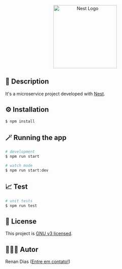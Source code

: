 <p align="center">
  <a href="http://nestjs.com/" target="blank"><img src="https://nestjs.com/img/logo-small.svg" width="200" alt="Nest Logo" /></a>
</p>

## 📜 Description
It's a microservice project developed with [Nest](https://github.com/nestjs/nest).

## ⚙️ Installation

```bash
$ npm install
```

## 🪄 Running the app

```bash
# development
$ npm run start

# watch mode
$ npm run start:dev
```

## 📈 Test

```bash
# unit tests
$ npm run test
```

## 🔖 License

This project is [GNU v3 licensed](../LICENSE).

## 👨🏻‍💻 Autor

Renan Dias ([Entre em contato!](https://www.linkedin.com/in/renan-dias-faria-54a599190/))